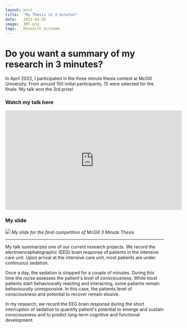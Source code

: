 ```yaml
---
layout: post
title:  "My Thesis in 3 minutes"
date:   2022-04-26
image:  3MT.png
tags:   Research SciComm
---
```


# Do you want a summary of my research in 3 minutes?
In April 2022, I participated in the three minute thesis contest at McGill University. From around 150 initial participants, 15 were selected for the finals.
My talk won the 3rd prize!


### Watch my talk here
<iframe width="560" height="315" src="https://www.youtube.com/embed/_wv4PYJFBuI" title="YouTube video player" frameborder="0" allow="accelerometer; autoplay; clipboard-write; encrypted-media; gyroscope; picture-in-picture" allowfullscreen></iframe>

<br>


### My slide

![]({{site.baseurl}}/images/3MT_slide.png)
*My slide for the final competition of McGill 3 Minute Thesis*



---

My talk summarizes one of our current research projects. We record the electroencephalographic (EEG) brain response of patients in the intensive care unit. Upon arrival at the intensive care unit, most patients are under continuous sedation.

Once a day, the sedation is stopped for a couple of minutes. During this time the nurse assesses the patient's level of consciousness. While most patients start behaviourally reacting and interacting, some patients remain behaviourally unresponsive. In this case, the patients level of consciousness and potential to recover remain elusive.

In my research, we record the EEG brain response during the short interruption of sedation to quantify patient's potential to emerge and sustain consciousness and to predict long-term cognitive and functional development.

